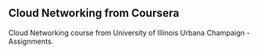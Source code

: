 Cloud Networking from Coursera
------------------------------
Cloud Networking course from University of Illinois Urbana Champaign - Assignments.
